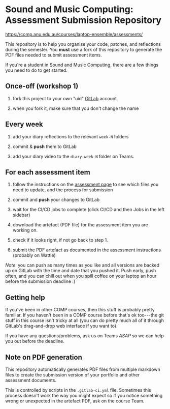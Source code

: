 # Sound and Music Computing: Assessment Submission Repository

<https://comp.anu.edu.au/courses/laptop-ensemble/assessments/>

This repository is to help you organise your code, patches, and reflections during the semester. You **must** use a fork of this repository to generate the PDF files needed to submit assessment items.

If you're a student in Sound and Music Computing, there are a few things you need to do to get started.

## Once-off (workshop 1)

1. fork this project to your own "uid" [GitLab](https://gitlab.cecs.anu.edu.au/)
   account

2. when you fork it, make sure that you don't change the name

## Every week

1. add your diary reflections to the relevant `week-N` folders 

2. commit & **push** them to GitLab

3. add your diary video to the `diary-week-N` folder on Teams.

## For each assessment item

1. follow the instructions on the [assessment page](https://comp.anu.edu.au/courses/laptop-ensemble/assessments/) to see which files you need to update, and the process for submission 

2. commit and **push** your changes to GitLab

3. wait for the CI/CD jobs to complete (click CI/CD and then Jobs in the left sidebar)

4. download the artefact (PDF file) for the assessment item you are working on.

5. check if it looks right, if not go back to step 1.

6. submit the PDF artefact as documented in the assessment instructions (probably on Wattle)

_Note_: you can push as many times as you like and all versions are backed up on GitLab with 
the time and date that you pushed it. Push early, push often, and you can
chill out when you spill coffee on your laptop an hour before the submission
deadline :)

## Getting help

If you've been in other COMP courses, then this stuff is probably pretty
familiar. If you haven't been in a COMP course before that's ok too---the git
stuff in this course isn't tricky at all (you can do pretty much all of it
through GitLab's drag-and-drop web interface if you want to).

If you have any questions/problems, ask us on Teams _ASAP_ so we can help you
out before the deadline.

## Note on PDF generation

This repository automatically generates PDF files from multiple markdown files to create the 
submission version of your portfolio and other assessment documents.

This is controlled by scripts in the `.gitlab-ci.yml` file. Sometimes this process doesn't work
the way you might expect so if you notice something wrong or unexpected in the artefact PDF, ask
on the course Team.
